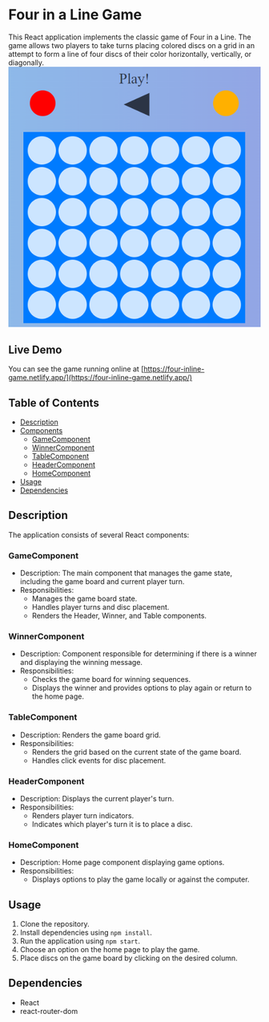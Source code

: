# Four in a Line Game

This React application implements the classic game of Four in a Line. The game allows two players to take turns placing colored discs on a grid in an attempt to form a line of four discs of their color horizontally, vertically, or diagonally.
![Game Screenshot](public/game-screenshot.png)


## Live Demo

You can see the game running online at [https://four-inline-game.netlify.app/](https://four-inline-game.netlify.app/)


## Table of Contents
- [Description](#description)
- [Components](#components)
  - [GameComponent](#gamecomponent)
  - [WinnerComponent](#winnercomponent)
  - [TableComponent](#tablecomponent)
  - [HeaderComponent](#headercomponent)
  - [HomeComponent](#homecomponent)
- [Usage](#usage)
- [Dependencies](#dependencies)

## Description

The application consists of several React components:

### GameComponent

- Description: The main component that manages the game state, including the game board and current player turn.
- Responsibilities:
  - Manages the game board state.
  - Handles player turns and disc placement.
  - Renders the Header, Winner, and Table components.

### WinnerComponent

- Description: Component responsible for determining if there is a winner and displaying the winning message.
- Responsibilities:
  - Checks the game board for winning sequences.
  - Displays the winner and provides options to play again or return to the home page.

### TableComponent

- Description: Renders the game board grid.
- Responsibilities:
  - Renders the grid based on the current state of the game board.
  - Handles click events for disc placement.

### HeaderComponent

- Description: Displays the current player's turn.
- Responsibilities:
  - Renders player turn indicators.
  - Indicates which player's turn it is to place a disc.

### HomeComponent

- Description: Home page component displaying game options.
- Responsibilities:
  - Displays options to play the game locally or against the computer.

## Usage

1. Clone the repository.
2. Install dependencies using `npm install`.
3. Run the application using `npm start`.
4. Choose an option on the home page to play the game.
5. Place discs on the game board by clicking on the desired column.

## Dependencies

- React
- react-router-dom
